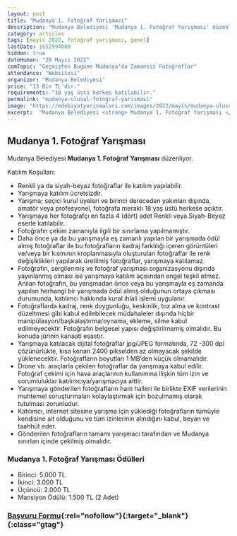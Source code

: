 ```yaml
---
layout: post
title: "Mudanya 1. Fotoğraf Yarışması"
description: "Mudanya Belediyesi 'Mudanya 1. Fotoğraf Yarışması' düzenliyor."
category: articles
tags: [mayıs 2022, fotoğraf yarışması, genel]
lastDate: 1652994000
hidden: true
dateHuman: "20 Mayıs 2022"
comTopic: "Geçmişten Bugüne Mudanya’da Zamansız Fotoğraflar"
attendance: "Websitesi"
organizer: "Mudanya Belediyesi"
price: "13 Bin TL'dir."
requirements: "18 yaş üstü herkes katılabilir."
permalink: "mudanya-ulusal-fotograf-yarismasi"
image: "https://edebiyatyarismalari.com/images/2022/mayis/mudanya-ulusal-fotograf-yarismasi.jpg"
excerpt:  "Mudanya Belediyesi <strong> Mudanya 1. Fotoğraf Yarışması </strong> düzenliyor."
---
```


## Mudanya 1. Fotoğraf Yarışması
Mudanya Belediyesi **Mudanya 1. Fotoğraf Yarışması** düzenliyor.

Katılım Koşulları:
- Renkli ya da siyah-beyaz fotoğraflar ile katılım yapılabilir.
- Yarışmaya katılım ücretsizdir.
- Yarışma; seçici kurul üyeleri ve birinci dereceden yakınları dışında, amatör veya profesyonel, fotoğrafa meraklı 18 yaş üstü herkese açıktır.
- Yarışmaya her fotoğrafçı en fazla 4 (dört) adet Renkli veya Siyah-Beyaz eserle katılabilir.
- Fotoğrafın çekim zamanıyla ilgili bir sınırlama yapılmamıştır.
- Daha önce ya da bu yarışmayla eş zamanlı yapılan bir yarışmada ödül almış fotoğraflar ile bu fotoğrafların kadraj farklılığı içeren görüntüleri ve/veya bir kısmının kroplanmasıyla oluşturulan fotoğraflar ile renk değişiklikleri yapılarak üretilmiş fotoğraflar, yarışmaya katılamaz.
- Fotoğrafın, sergilenmiş ve fotoğraf yarışması organizasyonu dışında yayınlanmış olması ise yarışmaya katılım açısından engel teşkil etmez. Anılan fotoğrafın, bu yarışmadan önce veya bu yarışmayla eş zamanda yapılan herhangi bir yarışmada ödül almış olduğunun ortaya çıkması durumunda, katılımcı hakkında kural ihlali işlemi uygulanır.
- Fotoğraflarda kadraj, renk doygunluğu, keskinlik, toz alma ve kontrast düzeltmesi gibi kabul edilebilecek müdahaleler dışında hiçbir manipülasyon/başkalaştırma/oynama, ekleme, silme kabul edilmeyecektir. Fotoğrafın belgesel yapısı değiştirilmemiş olmalıdır. Bu konuda jürinin kanaati esastır.
- Yarışmaya katılacak dijital fotoğraflar jpg/JPEG formatında, 72 -300 dpi çözünürlükte, kısa kenarı 2400 pikselden az olmayacak şekilde yüklenecektir. Fotoğrafların boyutları 1 MB’den küçük olmamalıdır.
- Drone vb. araçlarla çekilen fotoğraflar da yarışmaya kabul edilir. Fotoğraf çekimi için hava araçlarının kullanımına ilişkin tüm izin ve sorumluluklar katılımcıya/yarışmacıya aittir.
- Yarışmaya gönderilen fotoğrafların ham halleri ile birlikte EXIF verilerinin muhtemel soruşturmaları kolaylaştırmak için bozulmamış olarak tutulması zorunludur.
- Katılımcı, internet sitesine yarışma için yüklediği fotoğrafların tümüyle kendisine ait olduğunu ve tüm izinlerinin alındığını kabul, beyan ve taahhüt eder.
- Gönderilen fotoğrafların tamamı yarışmacı tarafından ve Mudanya sınırları içinde çekilmiş olmalıdır.

### Mudanya 1. Fotoğraf Yarışması Ödülleri
- Birinci: 5.000 TL
- İkinci: 3.000 TL
- Üçüncü: 2.000 TL
- Mansiyon Ödülü: 1.500 TL (2 Adet)

### [Başvuru Formu](https://mudanya.bel.tr/fotograf-yarismasi/?ref=edebiyatyarismalari.com){:rel="nofollow"}{:target="_blank"}{:class="gtag"}